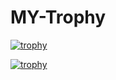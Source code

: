 # MY-Trophy

[![trophy](https://github-profile-trophy.vercel.app/?username=Yamaguchi-4869)](https://github.com/ryo-ma/github-profile-trophy)

[![trophy](https://github-profile-trophy.vercel.app/?username=Yamaguchi-4869&theme=onedark)](https://github.com/ryo-ma/github-profile-trophy)
